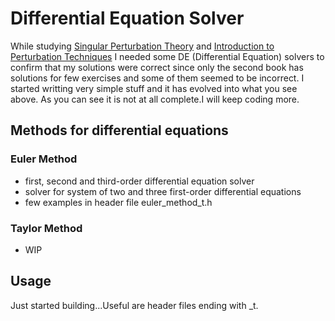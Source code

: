 # Differential Equation Solver
While studying [Singular Perturbation Theory](https://www.amazon.com/Singular-Perturbation-Theory-Mathematical-Applications/dp/0387232001)
and [Introduction to Perturbation Techniques](https://www.amazon.com/Introduction-Perturbation-Techniques-Ali-Nayfeh/dp/0471080330/ref=sr_1_9?qid=1568131377&refinements=p_27%3AAli+H.+Nayfeh&s=books&sr=1-9&text=Ali+H.+Nayfeh) 
I needed some DE (Differential Equation) solvers to confirm that my solutions were 
correct since only the second book has solutions for few exercises and some of them seemed
to be incorrect. I started writting very simple stuff and it has evolved into what you see above.
As you can see it is not at all complete.I will keep coding more. 

## Methods for differential equations
### Euler Method
* first, second and third-order differential equation solver
* solver for system of two and three first-order differential equations
* few examples in header file euler_method_t.h

### Taylor Method
* WIP




## Usage
Just started building...Useful are header files ending with _t.